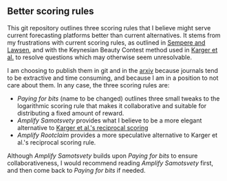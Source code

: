 ## Better scoring rules

This git repository outlines three scoring rules that I believe might serve current forecasting platforms better than current alternatives. It stems from my frustrations with current scoring rules, as outlined in [Sempere and Lawsen](https://arxiv.org/abs/2106.11248), and with the Keynesian Beauty Contest method used in [Karger et al.](https://papers.ssrn.com/sol3/papers.cfm?abstract_id=3954498) to resolve questions which may otherwise seem unresolvable.

I am choosing to publish them in git and in the [arxiv](https://www.arxiv.com/) because journals tend to be extractive and time consuming, and because I am in a position to not care about them. In any case, the three scoring rules are:

- *Paying for bits* (name to be changed) outlines three small tweaks to the logarithmic scoring rule that makes it collaborative and suitable for distributing a fixed amount of reward. 
- *Amplify Samotsvety* provides what I believe to be a more elegant alternative to [Karger et al.'s reciprocal scoring](https://papers.ssrn.com/sol3/papers.cfm?abstract_id=3954498)
- *Amplify Rootclaim* provides a more speculative alternative to Karger et al.'s reciprocal scoring rule.

Although *Amplify Samotsvety* builds upon *Paying for bits* to ensure collaborativeness, I would recommend reading *Amplify Samotsvety* first, and then come back to *Paying for bits* if needed.
